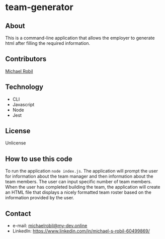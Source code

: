 # team-generator

## About
This is a command-line application that allows the employer to generate html after filling the required information. 

## Contributors
[Michael Robil](https://github.com/michaelrobil)

## Technology
- CLI
- Javascript
- Node
- Jest

## License
Unlicense

## How to use this code
To run the application ```node index.js```.
The application will prompt the user for information about the team manager and then information about the team members. The user can input specific number of team members. When the user has completed building the team, the application will create an HTML file that displays a nicely formatted team roster based on the information provided by the user.

## Contact

- e-mail: michaelrobil@my-dev.online
- LinkedIn: https://www.linkedin.com/in/michael-s-robil-60499869/
